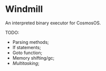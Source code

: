 # Windmill
An interpreted binary executor for CosmosOS.

TODO:
- Parsing methods;
- If statements;
- Goto function;
- Memory shifting/gc;
- *Multitasking*;
